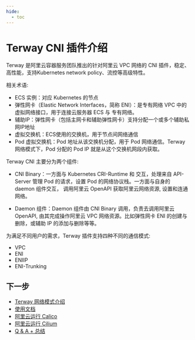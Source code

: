 ```yaml
---
hide:
  - toc
---
```


# Terway CNI 插件介绍

Terway 是阿里云容器服务团队推出的针对阿里云 VPC 网络的 CNI 插件，稳定、高性能，支持Kubernetes network policy、流控等高级特性。

相关术语:

- ECS 实例：对应 Kubernetes 的节点
- 弹性网卡（Elastic Network Interfaces，简称 ENI）：是专有网络 VPC 中的虚拟网络接口，用于连接云服务器 ECS 与 专有网络。
- 辅助IP：弹性网卡（包括主网卡和辅助弹性网卡）支持分配一个或多个辅助私网IP地址
- 虚拟交换机：ECS使用的交换机，用于节点间网络通信
- Pod 虚拟交换机：Pod 地址从该交换机分配，用于 Pod 网络通信。Terway 网络模式下，Pod 分配的 Pod IP 就是从这个交换机网段内获取。

Terway CNI 主要分为两个组件:

- CNI Binary：一方面与 Kubernetes CRI-Runtime 和 交互，处理来自 API-Server 管理 Pod 的请求，设置 Pod 的网络协议栈。一方面与自身的 daemon 组件交互，
  调用阿里云 OpenAPI 获取阿里云网络资源, 设置和连通网络。

- Daemon 组件：Daemon 组件由 CNI Binary 调用，负责去调用阿里云 OpenAPI, 由其完成操作阿里云 VPC 网络资源。比如弹性网卡 ENI 的创建与删除，或辅助 IP 的添加与删除等等。

为满足不同用户的需求，Terway 插件支持四种不同的通信模式:

- VPC
- ENI
- ENIIP
- ENI-Trunking

## 下一步

- [Terway 网络模式介绍](what.md)
- [使用文档](usage.md)
- [阿里云运行 Calico](aliyun-calico.md)
- [阿里云运行 Cilium](aliyun-cilium.md)
- [Q & A + 总结](Q_A.md)
